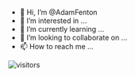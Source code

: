 - 👋 Hi, I’m @AdamFenton
- 👀 I’m interested in ...
- 🌱 I’m currently learning ...
- 💞️ I’m looking to collaborate on ...
- 📫 How to reach me ...

<!---
AdamFenton/AdamFenton is a ✨ special ✨ repository because its `README.md` (this file) appears on your GitHub profile.
You can click the Preview link to take a look at your changes.
--->

![visitors](https://visitor-badge.glitch.me/badge?page_id=https://visitor-badge.glitch.me/badge?page_id=AdamFenton&left_color=green&right_color=red)
